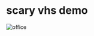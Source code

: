 # scary vhs demo


![office]([/stuff/screenshots/shot1](https://github.com/perk3greed/scarest_stuff/blob/master/stuff/screenshots/shot1.png))
